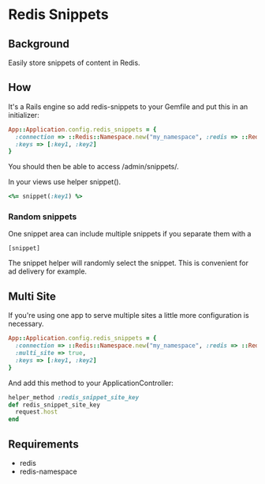 # Redis Snippets

## Background

Easily store snippets of content in Redis.

## How

It's a Rails engine so add redis-snippets to your Gemfile and put this in an initializer:

``` ruby
App::Application.config.redis_snippets = {
  :connection => ::Redis::Namespace.new("my_namespace", :redis => ::Redis.new),
  :keys => [:key1, :key2]
}
```

You should then be able to access /admin/snippets/.

In your views use helper snippet().

``` ruby
<%= snippet(:key1) %>
```

### Random snippets

One snippet area can include multiple snippets if you separate them with a

```
[snippet]
```

The snippet helper will randomly select the snippet. This is convenient for ad delivery for example.

## Multi Site

If you're using one app to serve multiple sites a little more configuration is necessary.

``` ruby
App::Application.config.redis_snippets = {
  :connection => ::Redis::Namespace.new("my_namespace", :redis => ::Redis.new),
  :multi_site => true,
  :keys => [:key1, :key2]
}
```

And add this method to your ApplicationController:

``` ruby
helper_method :redis_snippet_site_key
def redis_snippet_site_key
  request.host
end
```

## Requirements

* redis
* redis-namespace
